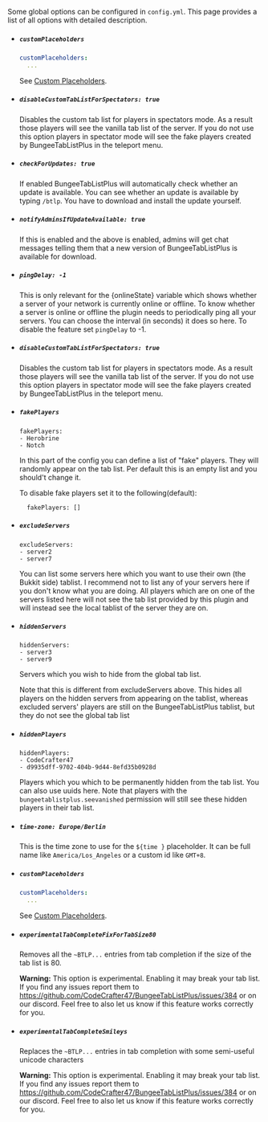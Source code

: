 
Some global options can be configured in `config.yml`.
This page provides a list of all options with detailed description.

[!]: ifATO

* ##### `customPlaceholders`
  
  ```yaml
  customPlaceholders:
    ...
  ```
  See [Custom Placeholders](Custom-Placeholders).
  
* ##### `disableCustomTabListForSpectators: true`

   Disables the custom tab list for players in spectators mode.
   As a result those players will see the vanilla tab list of the server.
   If you do not use this option players in spectator mode will see the fake players created by BungeeTabListPlus in the teleport menu.
  
[!]: endIF
[!]: ifBTLP
  
* ##### `checkForUpdates: true`

  If enabled BungeeTabListPlus will automatically check whether an update is available. You can see whether an update is available by typing `/btlp`. You have to download and install the update yourself.
  
* ##### `notifyAdminsIfUpdateAvailable: true`

  If this is enabled and the above is enabled, admins will get chat messages telling them that a new version of BungeeTabListPlus is available for download.

* ##### `pingDelay: -1`
  This is only relevant for the {onlineState} variable which shows whether a server of your network is currently online or offline. To know whether a server is online or offline the plugin needs to periodically ping all your servers. You can choose the interval (in seconds) it does so here. To disable the feature set `pingDelay` to -1.
  
* ##### `disableCustomTabListForSpectators: true`

   Disables the custom tab list for players in spectators mode.
   As a result those players will see the vanilla tab list of the server.
   If you do not use this option players in spectator mode will see the fake players created by BungeeTabListPlus in the teleport menu.

* ##### `fakePlayers`
  
  ```
  fakePlayers:
  - Herobrine
  - Notch
  ```
  In this part of the config you can define a list of "fake" players. They will randomly appear on the tab list. Per default this is an empty list and you should't change it.

  To disable fake players set it to the following(default):
  ```
    fakePlayers: []
    ```

* ##### `excludeServers`
  
  ```
  excludeServers:
  - server2
  - server7
  ```
  You can list some servers here which you want to use their own (the Bukkit side) tablist. I recommend not to list any of your servers here if you don't know what you are doing. All players which are on one of the servers listed here will not see the tab list provided by this plugin and will instead see the local tablist of the server they are on.

* ##### `hiddenServers`
  
  ```
  hiddenServers:
  - server3
  - server9
  ```
  Servers which you wish to hide from the global tab list.

  Note that this is different from excludeServers above. This hides all players on the hidden servers from appearing on the tablist, whereas excluded servers' players are still on the BungeeTabListPlus tablist, but they do not see the global tab list

* ##### `hiddenPlayers`
  
  ```
  hiddenPlayers:
  - CodeCrafter47
  - d9935dff-9702-404b-9d44-8efd35b0928d
  ```
  Players which you which to be permanently hidden from the tab list. You can also use uuids here. Note that players with the `bungeetablistplus.seevanished` permission will still see these hidden players in their tab list.

* ##### `time-zone: Europe/Berlin`
  This is the time zone to use for the `${time }` placeholder. It can be full name like `America/Los_Angeles` or a custom id like `GMT+8`.

* ##### `customPlaceholders`
  
  ```yaml
  customPlaceholders:
    ...
  ```
  See [Custom Placeholders](Custom-Placeholders).

* ##### `experimentalTabCompleteFixForTabSize80`

  Removes all the `~BTLP...` entries from tab completion if the size of the tab list is 80.
  
  **Warning:** This option is experimental. Enabling it may break your tab list. If you find any issues report them to <https://github.com/CodeCrafter47/BungeeTabListPlus/issues/384> or on our discord. Feel free to also let us know if this feature works correctly for you.

* ##### `experimentalTabCompleteSmileys`

  Replaces the `~BTLP...` entries in tab completion with some semi-useful unicode characters
  
  **Warning:** This option is experimental. Enabling it may break your tab list. If you find any issues report them to <https://github.com/CodeCrafter47/BungeeTabListPlus/issues/384> or on our discord. Feel free to also let us know if this feature works correctly for you.

[!]: endIF